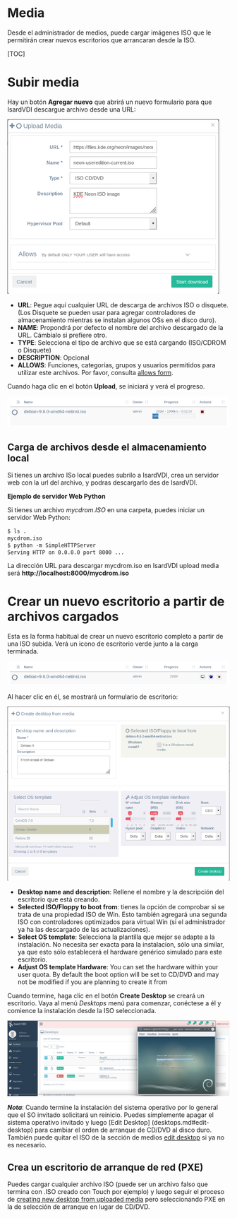 <h1>Media</h1>

Desde el administrador de medios, puede cargar imágenes ISO que le permitirán crear nuevos escritorios que arrancaran desde la ISO.

[TOC]

# Subir media

Hay un botón **Agregar nuevo** que abrirá un nuevo formulario para que IsardVDI descargue archivo desde una URL:

![](../images/media/media-upload.png)

- **URL**: Pegue aquí cualquier URL de descarga de archivos ISO o disquete. (Los Disquete se pueden usar para agregar controladores de almacenamiento mientras se instalan algunos OSs en el disco duro).
- **NAME**: Propondrá por defecto el nombre del archivo descargado de la URL. Cámbialo si prefiere otro.
- **TYPE**: Selecciona el tipo de archivo que se está cargando (ISO/CDROM o Disquete)
- **DESCRIPTION**: Opcional
- **ALLOWS**: Funciones, categorías, grupos y usuarios permitidos para utilizar este archivos. Por favor, consulta [allows form](allows.md#allows-form).

Cuando haga clic en el botón **Upload**, se iniciará y verá el progreso.

![](../images/media/media-downloading.png)

## Carga de archivos desde el almacenamiento local

Si tienes un archivo ISo local puedes subrilo a IsardVDI, crea un servidor web con la url del archivo, y podras descargarlo des de IsardVDI.

**Ejemplo de servidor Web Python**

Si tienes un archivo *mycdrom.ISO* en una carpeta, puedes iniciar un servidor Web Python:

```
$ ls .
mycdrom.iso
$ python -m SimpleHTTPServer
Serving HTTP on 0.0.0.0 port 8000 ...
```

La dirección URL para descargar mycdrom.iso en IsardVDI upload media será **http://localhost:8000/mycdrom.iso**

# Crear un nuevo escritorio a partir de archivos cargados

Esta es la forma habitual de crear un nuevo escritorio completo a partir de una ISO subida. Verá un icono de escritorio verde junto a la carga terminada.

![](../images/media/media-uploaded.png)

Al hacer clic en él, se mostrará un formulario de escritorio:

![](../images/media/media-desktop-form.png)

- **Desktop name and description**: Rellene el nombre y la descripción del escritorio que está creando.
- **Selected ISO/Floppy to boot from**: tienes la opción de comprobar si se trata de una propiedad ISO de Win. Esto también agregará una segunda ISO con controladores optimizados para virtual Win (si el administrador ya ha las descargado de las actualizaciones).
- **Select OS template**: Selecciona la plantilla que mejor se adapte a la instalación. No necesita ser exacta para la instalacion, sólo una similar, ya que esto sólo establecerá el hardware genérico simulado para este escritorio.
- **Adjust OS template Hardware**: You can set the hardware within your user quota. By default the boot option will be set to CD/DVD and may not be modified if you are planning to create it from

Cuando termine, haga clic en el botón **Create Desktop** se creará un escritorio. Vaya al menú *Desktops* menú para comenzar, conéctese a él y comience la instalación desde la ISO seleccionada.

![](../images/media/debian-install.png)

***Nota***:  Cuando termine la instalación del sistema operativo por lo general que el SO invitado solicitará un reinicio. Puedes simplemente apagar el sistema operativo invitado y luego [Edit Desktop] (desktops.md#edit-desktop) para cambiar el orden de arranque de CD/DVD al disco duro. También puede quitar el ISO de la sección de medios  [edit desktop](desktops.md#edit-desktop) si ya no es necesario.

## Crea un escritorio de arranque de red (PXE)


Puedes cargar cualquier archivo ISO (puede ser un archivo falso que termina con .ISO creado con Touch por ejemplo) y luego seguir el proceso de [creating new desktop from uploaded media](media.md#create-new-desktop-from-uploaded-media) pero seleccionando PXE en la de selección de arranque en lugar de CD/DVD.

